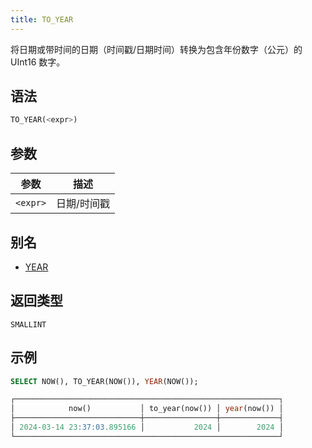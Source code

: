 ```yaml
---
title: TO_YEAR
---
```


将日期或带时间的日期（时间戳/日期时间）转换为包含年份数字（公元）的 UInt16 数字。

## 语法

```sql
TO_YEAR(<expr>)
```

## 参数

| 参数      | 描述           |
|-----------|----------------|
| `<expr>`  | 日期/时间戳    |

## 别名

- [YEAR](year.md)

## 返回类型

 `SMALLINT`

## 示例

```sql
SELECT NOW(), TO_YEAR(NOW()), YEAR(NOW());

┌───────────────────────────────────────────────────────────┐
│            now()           │ to_year(now()) │ year(now()) │
├────────────────────────────┼────────────────┼─────────────┤
│ 2024-03-14 23:37:03.895166 │           2024 │        2024 │
└───────────────────────────────────────────────────────────┘
```